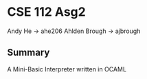 # CSE 112 Asg2

Andy He -> ahe206
Ahlden Brough -> ajbrough

## Summary

A Mini-Basic Interpreter written in OCAML 
